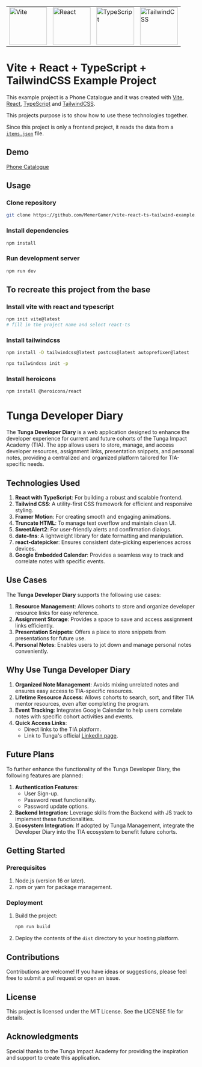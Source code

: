 <table align="center">
<tr>
<td><img src="./public/vite.svg" alt="Vite" width="100" height="100"></td>
<td><img src="./public/react.svg" alt="React" width="100" height="100"></td>
<td><img src="./public/typescript.svg" alt="TypeScript" width="100" height="100"></td>
<td><img src="./public/tailwind.svg" alt="TailwindCSS" width="100" height="100"></td>
</tr>
</table>

# Vite + React + TypeScript + TailwindCSS Example Project

This example project is a Phone Catalogue and it was created with [Vite](https://vitejs.dev/), [React](https://reactjs.org/), [TypeScript](https://www.typescriptlang.org/) and [TailwindCSS](https://tailwindcss.com/).

This projects purpose is to show how to use these technologies together.

Since this project is only a frontend project, it reads the data from a [`items.json`](./src/assets/items.json) file.

## Demo

[Phone Catalogue](https://phone-catalogue.kovacsbalinthunor.com/)

## Usage

### Clone repository

```bash
git clone https://github.com/MemerGamer/vite-react-ts-tailwind-example.git
```

### Install dependencies

```bash
npm install
```

### Run development server

```bash
npm run dev
```

## To recreate this project from the base

### Install vite with react and typescript

```bash
npm init vite@latest
# fill in the project name and select react-ts
```

### Install tailwindcss

```bash
npm install -D tailwindcss@latest postcss@latest autoprefixer@latest
```

```bash
npx tailwindcss init -p
```

### Install heroicons

```bash
npm install @heroicons/react
```

# Tunga Developer Diary

The **Tunga Developer Diary** is a web application designed to enhance the developer experience for current and future cohorts of the Tunga Impact Academy (TIA). The app allows users to store, manage, and access developer resources, assignment links, presentation snippets, and personal notes, providing a centralized and organized platform tailored for TIA-specific needs.

## Technologies Used

1. **React with TypeScript**: For building a robust and scalable frontend.
2. **Tailwind CSS**: A utility-first CSS framework for efficient and responsive styling.
3. **Framer Motion**: For creating smooth and engaging animations.
4. **Truncate HTML**: To manage text overflow and maintain clean UI.
5. **SweetAlert2**: For user-friendly alerts and confirmation dialogs.
6. **date-fns**: A lightweight library for date formatting and manipulation.
7. **react-datepicker**: Ensures consistent date-picking experiences across devices.
8. **Google Embedded Calendar**: Provides a seamless way to track and correlate notes with specific events.

## Use Cases

The **Tunga Developer Diary** supports the following use cases:

1. **Resource Management**: Allows cohorts to store and organize developer resource links for easy reference.
2. **Assignment Storage**: Provides a space to save and access assignment links efficiently.
3. **Presentation Snippets**: Offers a place to store snippets from presentations for future use.
4. **Personal Notes**: Enables users to jot down and manage personal notes conveniently.

## Why Use Tunga Developer Diary

1. **Organized Note Management**: Avoids mixing unrelated notes and ensures easy access to TIA-specific resources.
2. **Lifetime Resource Access**: Allows cohorts to search, sort, and filter TIA mentor resources, even after completing the program.
3. **Event Tracking**: Integrates Google Calendar to help users correlate notes with specific cohort activities and events.
4. **Quick Access Links**:
   - Direct links to the TIA platform.
   - Link to Tunga's official [LinkedIn page](https://www.linkedin.com/company/tunga).

## Future Plans

To further enhance the functionality of the Tunga Developer Diary, the following features are planned:

1. **Authentication Features**:
   - User Sign-up.
   - Password reset functionality.
   - Password update options.
2. **Backend Integration**: Leverage skills from the Backend with JS track to implement these functionalities.
3. **Ecosystem Integration**: If adopted by Tunga Management, integrate the Developer Diary into the TIA ecosystem to benefit future cohorts.

## Getting Started

### Prerequisites

1. Node.js (version 16 or later).
2. npm or yarn for package management.

### Deployment

1. Build the project:
   ```bash
   npm run build
   ```
2. Deploy the contents of the `dist` directory to your hosting platform.

## Contributions

Contributions are welcome! If you have ideas or suggestions, please feel free to submit a pull request or open an issue.

## License

This project is licensed under the MIT License. See the LICENSE file for details.

## Acknowledgments

Special thanks to the Tunga Impact Academy for providing the inspiration and support to create this application.
